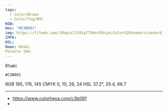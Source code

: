 ```yaml
---
tags:
  - Color/Brown
  - Color/Tag/NTC
RGB: 
Hex: "#C3B091"
img: https://filedn.com/l0hpzxl1f01yT7GHxtF8cyk/Color%20Snake/standard_csv_to_svg//C3B091.svg
CMYK: 
HSL: 
Name: Khaki
Palette ID#:
---
```

Khaki
```palette
#C3B091
```
RGB 195, 176, 145
CMYK	0, 10, 26, 24
HSL	37.2°, 29.4, 66.7


---

- https://www.colorhexa.com/c3b091
- 